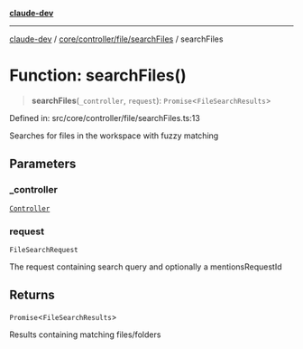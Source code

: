 [**claude-dev**](../../../../../README.md)

***

[claude-dev](../../../../../README.md) / [core/controller/file/searchFiles](../README.md) / searchFiles

# Function: searchFiles()

> **searchFiles**(`_controller`, `request`): `Promise`\<`FileSearchResults`\>

Defined in: src/core/controller/file/searchFiles.ts:13

Searches for files in the workspace with fuzzy matching

## Parameters

### \_controller

[`Controller`](../../../classes/Controller.md)

### request

`FileSearchRequest`

The request containing search query and optionally a mentionsRequestId

## Returns

`Promise`\<`FileSearchResults`\>

Results containing matching files/folders
